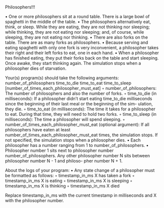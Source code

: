 Philosophers!!!


• One or more philosophers sit at a round table.
    There is a large bowl of spaghetti in the middle of the table.
• The philosophers alternatively eat, think, or sleep.
    While they are eating, they are not thinking nor sleeping;
    while thinking, they are not eating nor sleeping;
    and, of course, while sleeping, they are not eating nor thinking.
• There are also forks on the table. There are as many forks as philosophers.
• Because serving and eating spaghetti with only one fork is very inconvenient, a
    philosopher takes their right and their left forks to eat, one in each hand.
• When a philosopher has finished eating, they put their forks back on the table and
    start sleeping. Once awake, they start thinking again. The simulation stops when
    a philosopher dies of starvation.

Your(s) program(s) should take the following arguments:
number_of_philosophers time_to_die time_to_eat time_to_sleep
[number_of_times_each_philosopher_must_eat]
◦ number_of_philosophers: The number of philosophers and also the number
    of forks.
◦ time_to_die (in milliseconds): If a philosopher didn’t start eating time_to_die
    milliseconds since the beginning of their last meal or the beginning of the sim-
    ulation, they die.
◦ time_to_eat (in milliseconds): The time it takes for a philosopher to eat.
    During that time, they will need to hold two forks.
◦ time_to_sleep (in milliseconds): The time a philosopher will spend sleeping.
◦ number_of_times_each_philosopher_must_eat (optional argument): If all
    philosophers have eaten at least number_of_times_each_philosopher_must_eat
    times, the simulation stops. If not specified, the simulation stops when a
    philosopher dies.
• Each philosopher has a number ranging from 1 to number_of_philosophers.
• Philosopher number 1 sits next to philosopher number number_of_philosophers.
    Any other philosopher number N sits between philosopher number N - 1 and philoso-
    pher number N + 1.

About the logs of your program:
• Any state change of a philosopher must be formatted as follows:
◦ timestamp_in_ms X has taken a fork
◦ timestamp_in_ms X is eating
◦ timestamp_in_ms X is sleeping
◦ timestamp_in_ms X is thinking
◦ timestamp_in_ms X died

Replace timestamp_in_ms with the current timestamp in milliseconds
and X with the philosopher number.